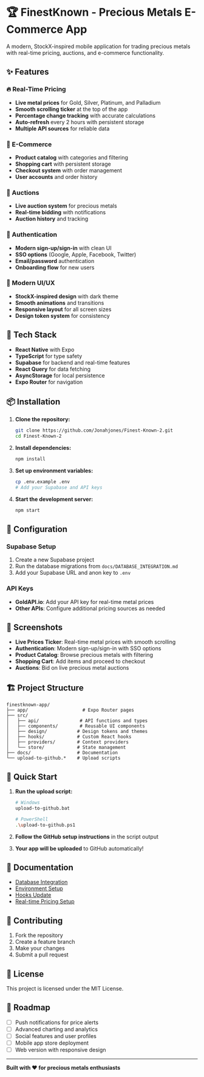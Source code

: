# 🏆 FinestKnown - Precious Metals E-Commerce App

A modern, StockX-inspired mobile application for trading precious metals with real-time pricing, auctions, and e-commerce functionality.

## ✨ Features

### 🔥 Real-Time Pricing
- **Live metal prices** for Gold, Silver, Platinum, and Palladium
- **Smooth scrolling ticker** at the top of the app
- **Percentage change tracking** with accurate calculations
- **Auto-refresh** every 2 hours with persistent storage
- **Multiple API sources** for reliable data

### 🛒 E-Commerce
- **Product catalog** with categories and filtering
- **Shopping cart** with persistent storage
- **Checkout system** with order management
- **User accounts** and order history

### 🎯 Auctions
- **Live auction system** for precious metals
- **Real-time bidding** with notifications
- **Auction history** and tracking

### 🔐 Authentication
- **Modern sign-up/sign-in** with clean UI
- **SSO options** (Google, Apple, Facebook, Twitter)
- **Email/password** authentication
- **Onboarding flow** for new users

### 📱 Modern UI/UX
- **StockX-inspired design** with dark theme
- **Smooth animations** and transitions
- **Responsive layout** for all screen sizes
- **Design token system** for consistency

## 🚀 Tech Stack

- **React Native** with Expo
- **TypeScript** for type safety
- **Supabase** for backend and real-time features
- **React Query** for data fetching
- **AsyncStorage** for local persistence
- **Expo Router** for navigation

## 📦 Installation

1. **Clone the repository:**
   ```bash
   git clone https://github.com/Jonahjones/Finest-Known-2.git
   cd Finest-Known-2
   ```

2. **Install dependencies:**
   ```bash
   npm install
   ```

3. **Set up environment variables:**
   ```bash
   cp .env.example .env
   # Add your Supabase and API keys
   ```

4. **Start the development server:**
   ```bash
   npm start
   ```

## 🔧 Configuration

### Supabase Setup
1. Create a new Supabase project
2. Run the database migrations from `docs/DATABASE_INTEGRATION.md`
3. Add your Supabase URL and anon key to `.env`

### API Keys
- **GoldAPI.io**: Add your API key for real-time metal prices
- **Other APIs**: Configure additional pricing sources as needed

## 📱 Screenshots

- **Live Prices Ticker**: Real-time metal prices with smooth scrolling
- **Authentication**: Modern sign-up/sign-in with SSO options
- **Product Catalog**: Browse precious metals with filtering
- **Shopping Cart**: Add items and proceed to checkout
- **Auctions**: Bid on live precious metal auctions

## 🏗️ Project Structure

```
finestknown-app/
├── app/                    # Expo Router pages
├── src/
│   ├── api/               # API functions and types
│   ├── components/        # Reusable UI components
│   ├── design/           # Design tokens and themes
│   ├── hooks/            # Custom React hooks
│   ├── providers/        # Context providers
│   └── store/            # State management
├── docs/                 # Documentation
└── upload-to-github.*    # Upload scripts
```

## 🚀 Quick Start

1. **Run the upload script:**
   ```bash
   # Windows
   upload-to-github.bat
   
   # PowerShell
   .\upload-to-github.ps1
   ```

2. **Follow the GitHub setup instructions** in the script output

3. **Your app will be uploaded** to GitHub automatically!

## 📄 Documentation

- [Database Integration](docs/DATABASE_INTEGRATION.md)
- [Environment Setup](docs/ENVIRONMENT_SETUP.md)
- [Hooks Update](docs/HOOKS_UPDATE.md)
- [Real-time Pricing Setup](REALTIME_PRICING_SETUP.md)

## 🤝 Contributing

1. Fork the repository
2. Create a feature branch
3. Make your changes
4. Submit a pull request

## 📄 License

This project is licensed under the MIT License.

## 🎯 Roadmap

- [ ] Push notifications for price alerts
- [ ] Advanced charting and analytics
- [ ] Social features and user profiles
- [ ] Mobile app store deployment
- [ ] Web version with responsive design

---

**Built with ❤️ for precious metals enthusiasts**